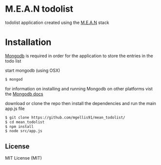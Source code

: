 # M.E.A.N todolist

todolist application created using the [M.E.A.N](https://en.wikipedia.org/wiki/MEAN_(software_bundle)) stack

# Installation
[Mongodb](https://www.mongodb.com/) is required in order for the application to store the entries in the todo list

start mongodb (using OSX)
```sh
$ mongod
```
for information on installing and running Mongodb on other platforms vist the [Mongodb docs](https://docs.mongodb.com/manual/installation/)


download or clone the repo then install the dependencies and run the main app.js file
```sh
$ git clone https://github.com/mgellis91/mean_todolist/
$ cd mean_todolist
$ npm install
$ node src/app.js
```

License
----
MIT License (MIT)

